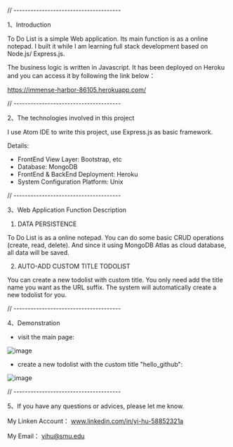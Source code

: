 // --------------------------------------

1、Introduction


To Do List is a simple Web application. Its main function is as a online notepad. I built it while I am learning full stack development based on Node.js/ Express.js.

The business logic is written in Javascript. It has been deployed on Heroku and you can access it by following the link below：
 
 https://immense-harbor-86105.herokuapp.com/
 

// --------------------------------------

2、The technologies involved in this project


I use Atom IDE to write this project, use Express.js as basic framework.

Details: 

- FrontEnd View Layer: Bootstrap, etc
- Database: MongoDB
- FrontEnd & BackEnd Deployment: Heroku
- System Configuration Platform: Unix

// --------------------------------------

3、Web Application Function Description

1. DATA PERSISTENCE

To Do List is as a online notepad. You can do some basic CRUD operations (create, read, delete). And since it using MongoDB Atlas as cloud database, all data will be saved.

2. AUTO-ADD CUSTOM TITLE TODOLIST

You can create a new todolist with custom title. You only need add the title name you want as the URL suffix. The system will automatically create a new todolist for you.

// --------------------------------------

4、Demonstration

- visit the main page:

![image](https://user-images.githubusercontent.com/69294450/189473128-9af7a242-1fcc-4c18-84a4-309bde58354f.png)


- create a new todolist with the custom title "hello_github":

![image](https://user-images.githubusercontent.com/69294450/189473202-ad45fffe-0b89-4f39-a5c7-8b07948a6bf5.png)


// --------------------------------------

5、If you have any questions or advices, please let me know.

My Linken Account： www.linkedin.com/in/yi-hu-58852321a

My Email： yihu@smu.edu 
